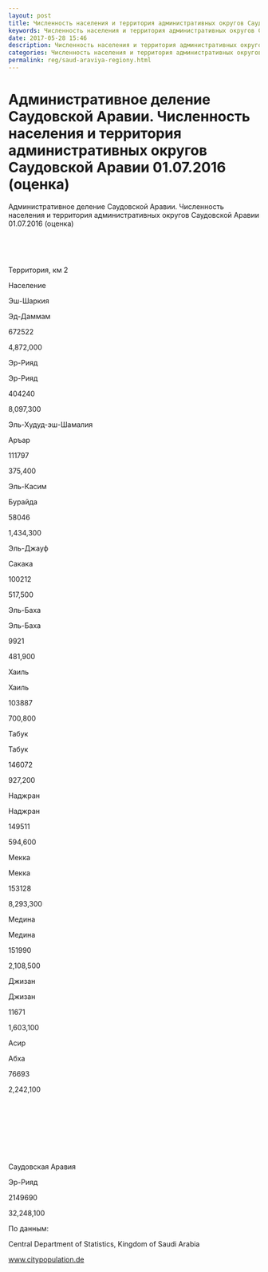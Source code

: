 ```yaml
---
layout: post
title: Численность населения и территория административных округов Саудовской Аравии
keywords: Численность населения и территория административных округов Саудовской Аравии
date: 2017-05-28 15:46
description: Численность населения и территория административных округов Саудовской Аравии
categories: Численность населения и территория административных округов Саудовской Аравии
permalink: reg/saud-araviya-regiony.html
---
```


# Административное деление Саудовской Аравии. Численность населения и территория административных округов Саудовской Аравии 01.07.2016 (оценка)


Административное деление Саудовской Аравии. Численность населения и территория административных округов Саудовской Аравии 01.07.2016 (оценка)








 


 


Территория, км
2
 


Население






Эш-Шаркия


Эд-Даммам


672522


4,872,000






Эр-Рияд


Эр-Рияд


404240


8,097,300






Эль-Худуд-эш-Шамалия


Аръар


111797


375,400






Эль-Касим


Бурайда


58046


1,434,300






Эль-Джауф


Сакака


100212


517,500






Эль-Баха


Эль-Баха


9921


481,900






Хаиль


Хаиль


103887


700,800






Табук


Табук


146072


927,200






Наджран


Наджран


149511


594,600






Мекка


Мекка


153128


8,293,300






Медина


Медина


151990


2,108,500






Джизан


Джизан


11671


1,603,100






Асир


Абха


76693


2,242,100






 


 


 


 






Саудовская Аравия


Эр-Рияд


2149690


32,248,100








По данным:


Central Department of Statistics, Kingdom of Saudi Arabia


www.citypopulation.de

		
